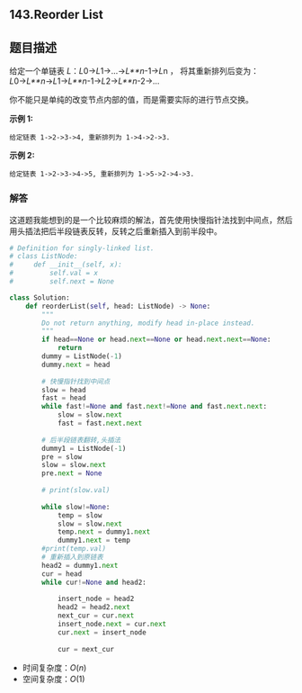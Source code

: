 ## 143.Reorder List

## 题目描述

给定一个单链表 *L*：*L*0→*L*1→…→*L**n*-1→*L*n ，
将其重新排列后变为： *L*0→*L**n*→*L*1→*L**n*-1→*L*2→*L**n*-2→…

你不能只是单纯的改变节点内部的值，而是需要实际的进行节点交换。

**示例 1:**

```
给定链表 1->2->3->4, 重新排列为 1->4->2->3.
```

**示例 2:**

```
给定链表 1->2->3->4->5, 重新排列为 1->5->2->4->3.
```



### 解答

​	这道题我能想到的是一个比较麻烦的解法，首先使用快慢指针法找到中间点，然后用头插法把后半段链表反转，反转之后重新插入到前半段中。

```python
# Definition for singly-linked list.
# class ListNode:
#     def __init__(self, x):
#         self.val = x
#         self.next = None

class Solution:
    def reorderList(self, head: ListNode) -> None:
        """
        Do not return anything, modify head in-place instead.
        """
        if head==None or head.next==None or head.next.next==None:
            return
        dummy = ListNode(-1)
        dummy.next = head
    
        # 快慢指针找到中间点
        slow = head
        fast = head
        while fast!=None and fast.next!=None and fast.next.next:
            slow = slow.next
            fast = fast.next.next
        
        # 后半段链表翻转,头插法
        dummy1 = ListNode(-1)
        pre = slow
        slow = slow.next
        pre.next = None
        
        # print(slow.val)
        
        while slow!=None:
            temp = slow
            slow = slow.next
            temp.next = dummy1.next
            dummy1.next = temp
        #print(temp.val)
        # 重新插入到原链表
        head2 = dummy1.next
        cur = head    
        while cur!=None and head2:
            
            insert_node = head2
            head2 = head2.next
            next_cur = cur.next
            insert_node.next = cur.next
            cur.next = insert_node
            
            cur = next_cur
```

- 时间复杂度：$O(n)$
- 空间复杂度：$O(1)$

